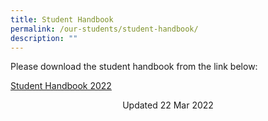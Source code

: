 ```yaml
---
title: Student Handbook
permalink: /our-students/student-handbook/
description: ""
---
```


Please download the student handbook from the link below:  
  
[Student Handbook 2022](/files/Student%20Handbook%202022_21032022.pdf)

<center> Updated 22 Mar 2022 </center> 